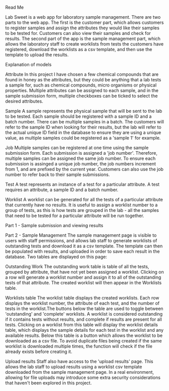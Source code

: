 Read Me

Lab Sweet is a web app for laboratory sample management. 
There are two parts to the web app. The first is the customer part, which allows customers to register samples and assign the attributes they would like their samples to be tested for. Customers can also view their samples and check for results.
The second part of the app is the sample management part, which allows the laboratory staff to create worklists from tests the customers have registered, download the worklists as a csv template, and then use the template to upload the results.

Explanation of models

Attribute
In this project I have chosen a few chemical compounds that are found in honey as the attributes, but they could be anything that a lab tests a sample for, such as chemical compounds, micro organisms or physical properties.
Multiple attributes can be assigned to each sample, and in the sample submission form, multiple checkboxes can be ticked to select the desired attributes.

Sample
A sample represents the physical sample that will be sent to the lab to be tested. Each sample should be registered with a sample ID and a batch number. There can be multiple samples in a batch. The customers will refer to the sample ID when looking for their results, but the lab will refer to the actual unique ID field in the database to ensure they are using a unique value, as multiple samples could be registered as a 'sample 1' for example.

Job
Multiple samples can be registered at one time using the sample submission form. Each submission is assigned a 'job number'. Therefore, multiple samples can be assigned the same job number. To ensure each submission is assinged a unique job number, the job numbers increment from 1, and are prefixed by the current year. Customers can also use the job number to refer back to their sample submissions.

Test
A test represents an instance of a test for a particular attribute. A test requires an attribute, a sample ID and a batch number.

Worklist
A worklist can be generated for all the tests of a particular attribute that currently have no results. It is useful to assign a worklist number to a group of tests, as this is how tests are grouped in the lab - all the samples that need to be tested for a particular attribute will be run together.

Part 1 - Sample submission and viewing results



Part 2 - Sample Management
The sample management page is visible to users with staff permissions, and allows lab staff to generate worklists of outstanding tests and download it as a csv template. The template can then be populated with results, and uploaded in order to save each result in the database. Two tables are displayed on this page:

Outstanding Work
The outstanding work table is table of all the tests, grouped by attribute, that have not yet been assigned a worklist. Clicking on a row will generate a worklist number and assign it to all of the outstanding tests of that attribute. The created worklist will then appear in the Worklists table.

Worklists table
The worklist table displays the created worklists. Each row displays the worklist number, the attribute of each test, and the number of tests in the worklist.The buttons below the table are used to toggle between 'outstanding' and 'complete' worklists. A worklist is considered outstanding if it contains tests without results, and complete if results are present for all tests. 
Clicking on a worklist from this table will display the worklist details table, which displays the sample details for each test in the worklist and any available results. Below this table is a button which allows the worklist to be downloaded as a csv file. To avoid duplicate files being created if the same worklist is downloaded multiple times, the function will check if the file already exists before creating it.

Upload results
Staff also have access to the 'upload results' page. This allows the lab staff to upload results using a worklist csv template downloaded from the sample management page. In a real environment, allowing for file uploads may introduce some extra security considerations that haven't been explored in this project.
